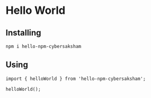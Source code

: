 # Hello World

## Installing
`npm i hello-npm-cybersaksham`

## Using
```
import { helloWorld } from 'hello-npm-cybersaksham';

helloWorld();
```